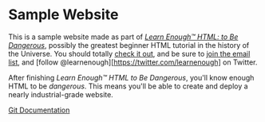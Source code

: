 # Sample Website
This is a sample website made as part of [*Learn Enough™ HTML: to Be Dangerous*](https://www.learnenough.com/html-tutorial), possibly the greatest beginner HTML tutorial in the history of the Universe. You should totally [check it out](http://www.learnenough.com/html-tutorial), and be sure to [join the email list](https://www.learnenough.com/#email_list), and [follow @learnenough][https://twitter.com/learnenough] on Twitter.

After finishing *Learn Enough™ HTML to Be Dangerous*, you'll know enough HTML to be *dangerous*. This means you'll be able to create and deploy a nearly industrial-grade website.

[Git Documentation](https://github.com/lachlann22/sample_website)

